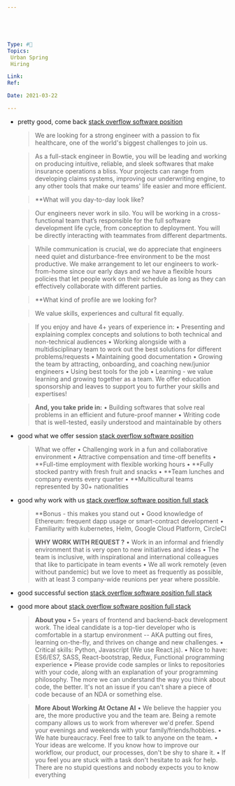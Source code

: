 ```yaml
---





Type: #🔭
Topics: 
 Urban Spring
 Hiring

Link: 
Ref:

Date: 2021-03-22

---
```





* pretty good, come back [stack overflow software position](https://www.google.com/search?q=stack+overflow+software+position&ei=NVNYYKqSJ8yXr7wPuY-6yAk&oq=stack+overflow+software+position&gs_lcp=Cgdnd3Mtd2l6EAMyCQgAEMkDEBYQHjoHCAAQRxCwAzoHCAAQsAMQQzoCCAA6BQgAEMkDOgYIABAWEB46CAghEBYQHRAeOgUIIRCgAToECCEQFVDjNlijWWDiW2gDcAJ4AIABlgGIAbMHkgEEMTAuMpgBAKABAaoBB2d3cy13aXrIAQnAAQE&sclient=gws-wiz&uact=5&ibp=htl;jobs&sa=X&ved=2ahUKEwjZ97Xju8PvAhUNGKYKHaEtCaYQkd0GMAF6BAgsEAE#fpstate=tldetail&htivrt=jobs&htiq=stack+overflow+software+position&htidocid=CBrOUOT2KeVQMRoWAAAAAA%3D%3D)

	> We are looking for a strong engineer with a passion to fix healthcare, one of the world's biggest challenges to join us.

	> As a full-stack engineer in Bowtie, you will be leading and working on producing intuitive, reliable, and sleek softwares that make insurance operations a bliss. Your projects can range from developing claims systems, improving our underwriting engine, to any other tools that make our teams' life easier and more efficient.


	> **What will you day-to-day look like?

	> Our engineers never work in silo. You will be working in a cross-functional team that’s responsible for the full software development life cycle, from conception to deployment. You will be directly interacting with teammates from different departments.

	> While communication is crucial, we do appreciate that engineers need quiet and disturbance-free environment to be the most productive. We make arrangement to let our engineers to work-from-home since our early days and we have a flexible hours policies that let people work on their schedule as long as they can effectively collaborate with different parties.

	> **What kind of profile are we looking for?

	> We value skills, experiences and cultural fit equally.

	> If you enjoy and have 4+ years of experience in:
	• Presenting and explaining complex concepts and solutions to both technical and non-technical audiences
	• Working alongside with a multidisciplinary team to work out the best solutions for different problems/requests
	• Maintaining good documentation
	• Growing the team by attracting, onboarding, and coaching new/junior engineers
	• Using best tools for the job
	• Learning - we value learning and growing together as a team. We offer education sponsorship and leaves to support you to further your skills and expertises!

	> **And, you take pride in:**
	• Building softwares that solve real problems in an efficient and future-proof manner
	• Writing code that is well-tested, easily understood and maintainable by others

* good what we offer session [stack overflow software position](https://www.google.com/search?q=stack+overflow+software+position&ei=NVNYYKqSJ8yXr7wPuY-6yAk&oq=stack+overflow+software+position&gs_lcp=Cgdnd3Mtd2l6EAMyCQgAEMkDEBYQHjoHCAAQRxCwAzoHCAAQsAMQQzoCCAA6BQgAEMkDOgYIABAWEB46CAghEBYQHRAeOgUIIRCgAToECCEQFVDjNlijWWDiW2gDcAJ4AIABlgGIAbMHkgEEMTAuMpgBAKABAaoBB2d3cy13aXrIAQnAAQE&sclient=gws-wiz&uact=5&ibp=htl;jobs&sa=X&ved=2ahUKEwjZ97Xju8PvAhUNGKYKHaEtCaYQkd0GMAF6BAgsEAE#fpstate=tldetail&htivrt=jobs&htiq=stack+overflow+software+position&htidocid=E_ouQnmkNe9CpLiHAAAAAA%3D%3D)

	> What we offer
	• Challenging work in a fun and collaborative environment
	• Attractive compensation and time-off benefits
	• **Full-time employment with flexible working hours
	• **Fully stocked pantry with fresh fruit and snacks
	• **Team lunches and company events every quarter
	• **Multicultural teams represented by 30+ nationalities

* good why work with us [stack overflow software position full stack](https://www.google.com/search?q=stack+overflow+software+position+full+stack&ei=NVNYYKqSJ8yXr7wPuY-6yAk&oq=stack+overflow+software+position&gs_lcp=Cgdnd3Mtd2l6EAMyCQgAEMkDEBYQHjoHCAAQRxCwAzoHCAAQsAMQQzoCCAA6BQgAEMkDOgYIABAWEB46CAghEBYQHRAeOgUIIRCgAToECCEQFVDjNlijWWDiW2gDcAJ4AIABlgGIAbMHkgEEMTAuMpgBAKABAaoBB2d3cy13aXrIAQnAAQE&sclient=gws-wiz&uact=5&ibp=htl;jobs&sa=X&ved=2ahUKEwjZ97Xju8PvAhUNGKYKHaEtCaYQkd0GMAF6BAgsEAE#fpstate=tldetail&htivrt=jobs&htidocid=A0KV6Xj-Rkfym6GjAAAAAA%3D%3D)

	> **Bonus - this makes you stand out
	• Good knowledge of Ethereum: frequent dapp usage or smart-contract development
	• Familiarity with kubernetes, Helm, Google Cloud Platform, CircleCI

	> **WHY WORK WITH REQUEST ?**
	• Work in an informal and friendly environment that is very open to new initiatives and ideas
	• The team is inclusive, with inspirational and international colleagues that like to participate in team events
	• We all work remotely (even without pandemic) but we love to meet as frequently as possible, with at least 3 company-wide reunions per year where possible.


* good successful section [stack overflow software position full stack](https://www.google.com/search?q=stack+overflow+software+position+full+stack&ei=NVNYYKqSJ8yXr7wPuY-6yAk&oq=stack+overflow+software+position&gs_lcp=Cgdnd3Mtd2l6EAMyCQgAEMkDEBYQHjoHCAAQRxCwAzoHCAAQsAMQQzoCCAA6BQgAEMkDOgYIABAWEB46CAghEBYQHRAeOgUIIRCgAToECCEQFVDjNlijWWDiW2gDcAJ4AIABlgGIAbMHkgEEMTAuMpgBAKABAaoBB2d3cy13aXrIAQnAAQE&sclient=gws-wiz&uact=5&ibp=htl;jobs&sa=X&ved=2ahUKEwjZ97Xju8PvAhUNGKYKHaEtCaYQkd0GMAF6BAgsEAE#fpstate=tldetail&htivrt=jobs&htidocid=cpYqIqAbsyphO3O2AAAAAA%3D%3D)


* good more about [stack overflow software position full stack](https://www.google.com/search?q=stack+overflow+software+position+full+stack&ei=NVNYYKqSJ8yXr7wPuY-6yAk&oq=stack+overflow+software+position&gs_lcp=Cgdnd3Mtd2l6EAMyCQgAEMkDEBYQHjoHCAAQRxCwAzoHCAAQsAMQQzoCCAA6BQgAEMkDOgYIABAWEB46CAghEBYQHRAeOgUIIRCgAToECCEQFVDjNlijWWDiW2gDcAJ4AIABlgGIAbMHkgEEMTAuMpgBAKABAaoBB2d3cy13aXrIAQnAAQE&sclient=gws-wiz&uact=5&ibp=htl;jobs&sa=X&ved=2ahUKEwjZ97Xju8PvAhUNGKYKHaEtCaYQkd0GMAF6BAgsEAE#fpstate=tldetail&htivrt=jobs&htidocid=UFummqi_A-sLy8giAAAAAA%3D%3D)

	> **About you**
	• 5+ years of frontend and backend-back development work. The ideal candidate is a top-tier developer who is comfortable in a startup environment -- AKA putting out fires, learning on-the-fly, and thrives on change and new challenges.
	• Critical skills: Python, Javascript (We use React.js).
	• Nice to have: ES6/ES7, SASS, React-bootstrap, Redux, Functional programming experience
	• Please provide code samples or links to repositories with your code, along with an explanation of your programming philosophy. The more we can understand the way you think about code, the better. It's not an issue if you can't share a piece of code because of an NDA or something else.

 	> **More About Working At Octane AI**
	• We believe the happier you are, the more productive you and the team are. Being a remote company allows us to work from wherever we'd prefer. Spend your evenings and weekends with your family/friends/hobbies.
	• We hate bureaucracy. Feel free to talk to anyone on the team.
	• Your ideas are welcome. If you know how to improve our workflow, our product, our processes, don't be shy to share it.
	• If you feel you are stuck with a task don't hesitate to ask for help. There are no stupid questions and nobody expects you to know everything
	
	
	

